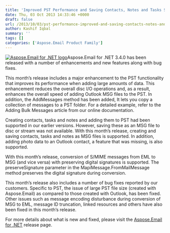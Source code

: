 ```yaml
---
title: 'Improved PST Performance and Saving Contacts, Notes and Tasks Supported in Aspose.Email for .NET 3.4.0'
date: Thu, 03 Oct 2013 14:33:46 +0000
draft: false
url: /2013/10/03/pst-performance-improved-and-saving-contacts-notes-and-tasks-now-supported-with-aspose.email-for-.net-3.4.0/
author: Kashif Iqbal
summary: ''
tags: []
categories: ['Aspose.Email Product Family']
---
```


[![][1]](https://blog.aspose.com/wp-content/uploads/sites/2/2013/07/aspose-Email-for-net_100.png)Aspose.Email for .NET 3.4.0 has been released with a number of enhancements and new features along with bug fixes.

This month’s release includes a major enhancement to the PST functionality that improves its performance when adding large amounts of data. This enhancement reduces the overall disc I/O operations and, as a result, enhances the overall speed of adding Outlook MSG files to the PST. In addition, the AddMessages method has been added, It lets you copy a collection of messages to a PST folder. For a detailed example, refer to the Adding Bulk Messages article from our online documentation.

Creating contacts, tasks and notes and adding them to PST had been supported in our earlier versions. However, saving these as an MSG file to disc or stream was not available. With this month’s release, creating and saving contacts, tasks and notes as MSG files is supported. In addition, adding photo data to an Outlook contact, a feature that was missing, is also supported.

With this month’s release, conversion of S/MIME messages from EML to MSG (and vice versa) with preserving digital signatures is supported. The preserveSignature parameter in the MapiMessage.FromMailMessage method preserves the digital signature during conversion.

This month’s release also includes a number of bug fixes reported by our customers. Specific to PST, the issue of large PST file size (created with Aspose.Email) as compared to those created with Outlook, has been fixed. Other issues such as message encoding disturbance during conversion of MSG to EML, message ID truncation, linked resources and others have also been fixed in this month’s release.

For more details about what is new and fixed, please visit the [Aspose.Email for .NET][2] release page.




[1]: https://blog.aspose.com/wp-content/uploads/sites/2/2013/07/aspose-Email-for-net_100.png "Aspose.Email for .NET logo"
[2]: http://www.aspose.com/community/files/51/.net-components/aspose.email-for-.net/category1411.aspx





